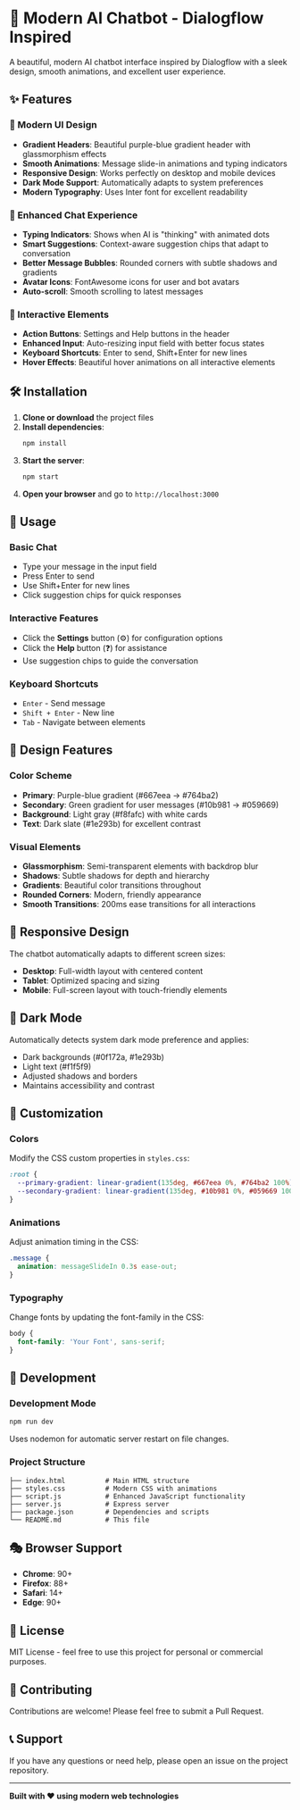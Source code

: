 # 🤖 Modern AI Chatbot - Dialogflow Inspired

A beautiful, modern AI chatbot interface inspired by Dialogflow with a sleek design, smooth animations, and excellent user experience.

## ✨ Features

### 🎨 Modern UI Design
- **Gradient Headers**: Beautiful purple-blue gradient header with glassmorphism effects
- **Smooth Animations**: Message slide-in animations and typing indicators
- **Responsive Design**: Works perfectly on desktop and mobile devices
- **Dark Mode Support**: Automatically adapts to system preferences
- **Modern Typography**: Uses Inter font for excellent readability

### 💬 Enhanced Chat Experience
- **Typing Indicators**: Shows when AI is "thinking" with animated dots
- **Smart Suggestions**: Context-aware suggestion chips that adapt to conversation
- **Better Message Bubbles**: Rounded corners with subtle shadows and gradients
- **Avatar Icons**: FontAwesome icons for user and bot avatars
- **Auto-scroll**: Smooth scrolling to latest messages

### 🚀 Interactive Elements
- **Action Buttons**: Settings and Help buttons in the header
- **Enhanced Input**: Auto-resizing input field with better focus states
- **Keyboard Shortcuts**: Enter to send, Shift+Enter for new lines
- **Hover Effects**: Beautiful hover animations on all interactive elements

## 🛠️ Installation

1. **Clone or download** the project files
2. **Install dependencies**:
   ```bash
   npm install
   ```
3. **Start the server**:
   ```bash
   npm start
   ```
4. **Open your browser** and go to `http://localhost:3000`

## 🎯 Usage

### Basic Chat
- Type your message in the input field
- Press Enter to send
- Use Shift+Enter for new lines
- Click suggestion chips for quick responses

### Interactive Features
- Click the **Settings** button (⚙️) for configuration options
- Click the **Help** button (❓) for assistance
- Use suggestion chips to guide the conversation

### Keyboard Shortcuts
- `Enter` - Send message
- `Shift + Enter` - New line
- `Tab` - Navigate between elements

## 🎨 Design Features

### Color Scheme
- **Primary**: Purple-blue gradient (#667eea → #764ba2)
- **Secondary**: Green gradient for user messages (#10b981 → #059669)
- **Background**: Light gray (#f8fafc) with white cards
- **Text**: Dark slate (#1e293b) for excellent contrast

### Visual Elements
- **Glassmorphism**: Semi-transparent elements with backdrop blur
- **Shadows**: Subtle shadows for depth and hierarchy
- **Gradients**: Beautiful color transitions throughout
- **Rounded Corners**: Modern, friendly appearance
- **Smooth Transitions**: 200ms ease transitions for all interactions

## 📱 Responsive Design

The chatbot automatically adapts to different screen sizes:
- **Desktop**: Full-width layout with centered content
- **Tablet**: Optimized spacing and sizing
- **Mobile**: Full-screen layout with touch-friendly elements

## 🌙 Dark Mode

Automatically detects system dark mode preference and applies:
- Dark backgrounds (#0f172a, #1e293b)
- Light text (#f1f5f9)
- Adjusted shadows and borders
- Maintains accessibility and contrast

## 🔧 Customization

### Colors
Modify the CSS custom properties in `styles.css`:
```css
:root {
  --primary-gradient: linear-gradient(135deg, #667eea 0%, #764ba2 100%);
  --secondary-gradient: linear-gradient(135deg, #10b981 0%, #059669 100%);
}
```

### Animations
Adjust animation timing in the CSS:
```css
.message {
  animation: messageSlideIn 0.3s ease-out;
}
```

### Typography
Change fonts by updating the font-family in the CSS:
```css
body {
  font-family: 'Your Font', sans-serif;
}
```

## 🚀 Development

### Development Mode
```bash
npm run dev
```
Uses nodemon for automatic server restart on file changes.

### Project Structure
```
├── index.html          # Main HTML structure
├── styles.css          # Modern CSS with animations
├── script.js           # Enhanced JavaScript functionality
├── server.js           # Express server
├── package.json        # Dependencies and scripts
└── README.md           # This file
```

## 🎭 Browser Support

- **Chrome**: 90+
- **Firefox**: 88+
- **Safari**: 14+
- **Edge**: 90+

## 📄 License

MIT License - feel free to use this project for personal or commercial purposes.

## 🤝 Contributing

Contributions are welcome! Please feel free to submit a Pull Request.

## 📞 Support

If you have any questions or need help, please open an issue on the project repository.

---

**Built with ❤️ using modern web technologies**
